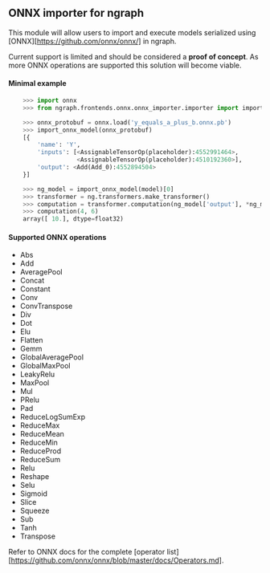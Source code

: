 ## ONNX importer for ngraph

This module will allow users to import and execute models
serialized using [ONNX][https://github.com/onnx/onnx/] in ngraph.

Current support is limited and should be considered a **proof of concept**.
As more ONNX operations are supported this solution will become viable.

#### Minimal example

```python
    >>> import onnx
    >>> from ngraph.frontends.onnx.onnx_importer.importer import import_onnx_model

    >>> onnx_protobuf = onnx.load('y_equals_a_plus_b.onnx.pb')
    >>> import_onnx_model(onnx_protobuf)
    [{
        'name': 'Y',
        'inputs': [<AssignableTensorOp(placeholder):4552991464>,
                   <AssignableTensorOp(placeholder):4510192360>],
        'output': <Add(Add_0):4552894504>
    }]

    >>> ng_model = import_onnx_model(model)[0]
    >>> transformer = ng.transformers.make_transformer()
    >>> computation = transformer.computation(ng_model['output'], *ng_model['inputs'])
    >>> computation(4, 6)
    array([ 10.], dtype=float32)
```

#### Supported ONNX operations

* Abs
* Add
* AveragePool
* Concat
* Constant
* Conv
* ConvTranspose
* Div
* Dot
* Elu
* Flatten
* Gemm
* GlobalAveragePool
* GlobalMaxPool
* LeakyRelu
* MaxPool
* Mul
* PRelu
* Pad
* ReduceLogSumExp
* ReduceMax
* ReduceMean
* ReduceMin
* ReduceProd
* ReduceSum
* Relu
* Reshape
* Selu
* Sigmoid
* Slice
* Squeeze
* Sub
* Tanh
* Transpose

Refer to ONNX docs for the complete
[operator list][https://github.com/onnx/onnx/blob/master/docs/Operators.md].
